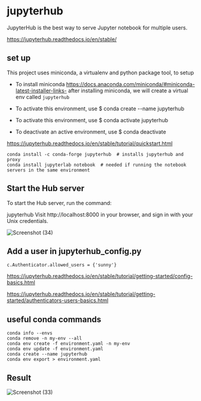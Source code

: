 # jupyterhub

JupyterHub is the best way to serve Jupyter notebook for multiple users.

https://jupyterhub.readthedocs.io/en/stable/


## set up

This project uses miniconda, a virtualenv and python package tool, to setup

- To install miniconda https://docs.anaconda.com/miniconda/#miniconda-latest-installer-links- after installing miniconda, we will create a virtual env called `jupyterhub`

- To activate this environment, use $ conda create --name jupyterhub
- To activate this environment, use $ conda activate jupyterhub
- To deactivate an active environment, use $ conda deactivate


https://jupyterhub.readthedocs.io/en/stable/tutorial/quickstart.html

```
conda install -c conda-forge jupyterhub  # installs jupyterhub and proxy
conda install jupyterlab notebook  # needed if running the notebook servers in the same environment

```
## Start the Hub server

To start the Hub server, run the command:

jupyterhub
Visit http://localhost:8000 in your browser, and sign in with your Unix credentials.

![Screenshot (34)](https://github.com/user-attachments/assets/ae0973a4-8628-4f00-8b44-89a0a1aa5b8f)


## Add a user in jupyterhub_config.py

```
c.Authenticator.allowed_users = {'sunny'}
```

https://jupyterhub.readthedocs.io/en/stable/tutorial/getting-started/config-basics.html

https://jupyterhub.readthedocs.io/en/stable/tutorial/getting-started/authenticators-users-basics.html



## useful conda commands

```
conda info --envs
conda remove -n my-env --all
conda env create -f environment.yaml -n my-env
conda env update -f environment.yaml
conda create --name jupyterhub
conda env export > environment.yaml
```

## Result

![Screenshot (33)](https://github.com/user-attachments/assets/4d00194f-1114-4e3e-8abb-00d0767a6077)




